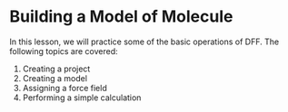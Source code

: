 # Building a Model of Molecule

In this lesson, we will practice some of the basic operations
of DFF. The following topics are covered:

1. Creating a project
2. Creating a model
3. Assigning a force field
4. Performing a simple calculation
